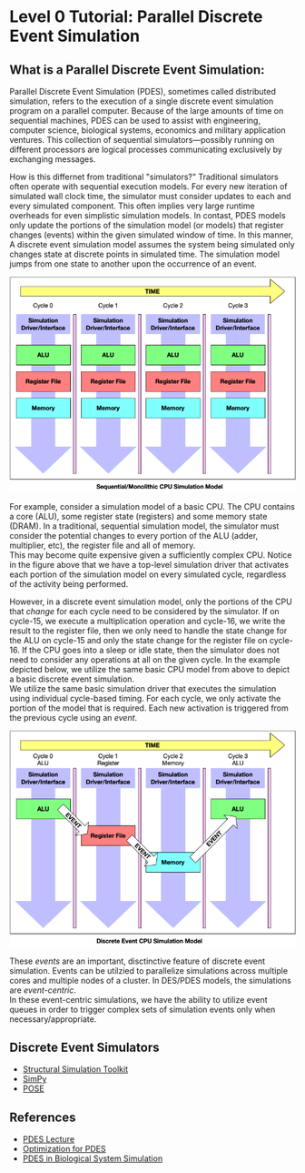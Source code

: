 # Level 0 Tutorial: Parallel Discrete Event Simulation

## What is a Parallel Discrete Event Simulation:

Parallel Discrete Event Simulation (PDES), sometimes called distributed 
simulation, refers to the execution of a single discrete event simulation 
program on a parallel computer. Because of the large amounts of time on 
sequential machines, PDES can be used to assist with engineering, 
computer science, biological systems, economics and military application ventures. This 
collection of sequential simulators—possibly running on different 
processors are logical processes communicating exclusively by 
exchanging messages.  

How is this differnet from traditional "simulators?"  Traditional 
simulators often operate with sequential execution models.  For 
every new iteration of simulated wall clock time, the simulator 
must consider updates to each and every simulated component.  This 
often implies very large runtime overheads for even simplistic 
simulation models.  In contast, PDES models only update the portions 
of the simulation model (or models) that register changes (events) 
within the given simulated window of time. In this manner, A discrete 
event simulation model assumes the system being simulated 
only changes state at discrete points in simulated time. The 
simulation model jumps from one state to another upon the 
occurrence of an event. 

![Sequential Simulation](imgs/SeqSim.png)

For example, consider a simulation model of a basic CPU.  The CPU 
contains a core (ALU), some register state (registers) and some 
memory state (DRAM).  In a traditional, sequential simulation model, 
the simulator must consider the potential changes to every portion 
of the ALU (adder, multiplier, etc), the register file and all of memory.  
This may become quite expensive given a sufficiently complex CPU.  Notice 
in the figure above that we have a top-level simulation driver that activates 
each portion of the simulation model on every simulated cycle, regardless of 
the activity being performed.

However, in a discrete event simulation model, only the portions of the CPU that *change* 
for each cycle need to be considered by the simulator.  If on cycle-15, we 
execute a multiplication operation and cycle-16, we write the result to the register 
file, then we only need to handle the state change for the ALU on cycle-15 
and only the state change for the register file on cycle-16.  If the CPU goes 
into a sleep or idle state, then the simulator does not need to consider any 
operations at all on the given cycle.  In the example depicted below, we utilize 
the same basic CPU model from above to depict a basic discrete event simulation.  
We utilize the same basic simulation driver that executes the simulation using 
individual cycle-based timing.  For each cycle, we only activate the portion of the model 
that is required.  Each new activation is triggered from the previous cycle using 
an *event*.

![Discrete Event Simulation](imgs/DesSim.png)

These *events* are an important, disctinctive feature of discrete event 
simulation.  Events can be utilzied to parallelize simulations across multiple cores 
and multiple nodes of a cluster.  In DES/PDES models, the simulations are *event-centric*.  
In these event-centric simulations, we have the ability to utilize event queues 
in order to trigger complex sets of simulation events only when necessary/appropriate.  

## Discrete Event Simulators
- [Structural Simulation Toolkit](http://sst-simulator.org/)
- [SimPy](https://simpy.readthedocs.io/en/latest/)
- [POSE](https://charm.cs.illinois.edu/research/pose)

## References
- [PDES Lecture](http://www.cs.wm.edu/~andreas/umsa/lectures/cs-sim-pdes.pdf)
- [Optimization for PDES](http://www.cs.binghamton.edu/~nael/pubs/tpds13.pdf)
- [PDES in Biological System Simulation](https://pubmed.ncbi.nlm.nih.gov/9390232/)

